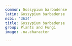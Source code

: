 ```yaml
---
common: Gossypium barbadense
latin: Gossypium barbadense
ncbi: '3634'
title: Gossypium barbadense
group: Plants and Fungi
image: .na.character

---
```

